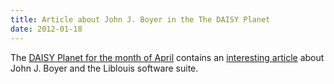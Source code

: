 ```yaml
---
title: Article about John J. Boyer in the The DAISY Planet
date: 2012-01-18
---
```

The [DAISY Planet for the month of April](http://www.daisy.org/planet-2011-04) contains an [interesting article](http://www.daisy.org/stories/john-j.-boyer) about John J. Boyer and the Liblouis software suite.

